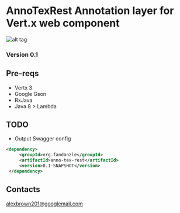 # AnnoTexRest Annotation layer for Vert.x web component

![alt tag](https://circleci.com/gh/stump201/mongiORM.svg?style=shield&circle-token=:circle-token)

### Version 0.1

## Pre-reqs

- Vertx 3
- Google Gson
- RxJava 
- Java 8 > Lambda

## TODO

- Output Swagger config


```xml
<dependency>
     <groupId>org.fandanzle</groupId>
     <artifactId>anno-tex-rest</artifactId>
     <version>0.1-SNAPSHOT</version>
 </dependency>

```

## Contacts
alexbrown201@googlemail.com